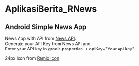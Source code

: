 # AplikasiBerita_RNews
## Android Simple News App

News App with API from [News API](https://newsapi.org/).\
Generate your API Key from News API and\
Enter your API key in gradle.properties -> apiKey="Your api key"

24px Icon from [Remix Icon](https://remixicon.com/)
